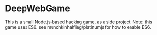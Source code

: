 # DeepWebGame
This is a small Node.js-based hacking game, as a side project.
Note: this game uses ES6. see munchkinhalfling/platinumjs for how to enable ES6.
